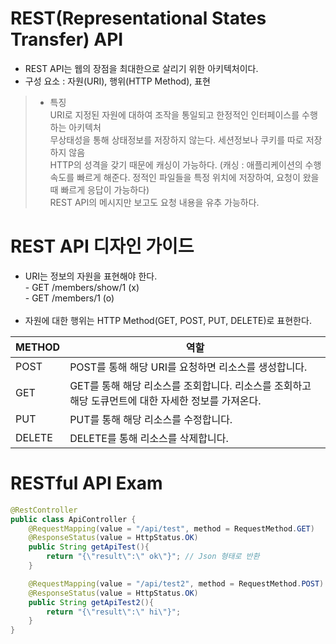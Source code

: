 REST(Representational States Transfer) API
========
- REST API는 웹의 장점을 최대한으로 살리기 위한 아키텍처이다.
- 구성 요소 : 자원(URI), 행위(HTTP Method), 표현

> - 특징</br>
> URI로 지정된 자원에 대하여 조작을 통일되고 한정적인 인터페이스를 수행하는 아키텍처</br>
> 무상태성을 통해 상태정보를 저장하지 않는다. 세션정보나 쿠키를 따로 저장하지 않음</br>
> HTTP의 성격을 갖기 때문에 캐싱이 가능하다. (캐싱 : 애플리케이션의 수행 속도를 빠르게 해준다. 정적인 파일들을 특정 위치에 저장하여, 요청이 왔을 때 빠르게 응답이 가능하다)</br>
> REST API의 메시지만 보고도 요청 내용을 유추 가능하다.

REST API 디자인 가이드
===================
- URI는 정보의 자원을 표현해야 한다.</br>
\- GET /members/show/1     (x)</br>
\- GET /members/1          (o)</br></br>
- 자원에 대한 행위는 HTTP Method(GET, POST, PUT, DELETE)로 표현한다.</br>

|METHOD|역할|
|------|---|
|POST|POST를 통해 해당 URI를 요청하면 리소스를 생성합니다.|
|GET|GET를 통해 해당 리소스를 조회합니다. 리소스를 조회하고 해당 도큐먼트에 대한 자세한 정보를 가져온다.|
|PUT|PUT를 통해 해당 리소스를 수정합니다.|
|DELETE|DELETE를 통해 리소스를 삭제합니다.|

RESTful API Exam
================
```java
@RestController
public class ApiController {
    @RequestMapping(value = "/api/test", method = RequestMethod.GET)
    @ResponseStatus(value = HttpStatus.OK)
    public String getApiTest(){
        return "{\"result\":\" ok\"}"; // Json 형태로 반환
    }

    @RequestMapping(value = "/api/test2", method = RequestMethod.POST)
    @ResponseStatus(value = HttpStatus.OK)
    public String getApiTest2(){
        return "{\"result\":\" hi\"}";
    }
}
```
